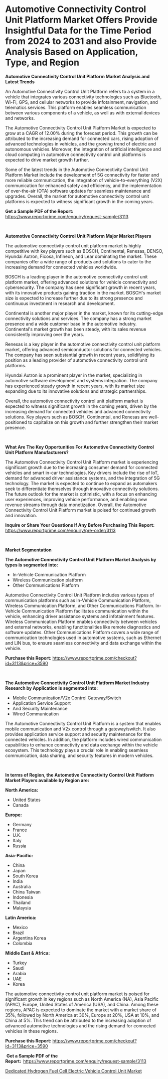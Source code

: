 <p><h1>Automotive Connectivity Control Unit Platform Market Offers Provide Insightful Data for the Time Period from 2024 to 2031 and also Provide Analysis Based on Application, Type, and Region</h1></p><p><strong>Automotive Connectivity Control Unit Platform Market Analysis and Latest Trends</strong></p>
<p><p>An Automotive Connectivity Control Unit Platform refers to a system in a vehicle that integrates various connectivity technologies such as Bluetooth, Wi-Fi, GPS, and cellular networks to provide infotainment, navigation, and telematics services. This platform enables seamless communication between various components of a vehicle, as well as with external devices and networks.</p><p>The Automotive Connectivity Control Unit Platform Market is expected to grow at a CAGR of 12.00% during the forecast period. This growth can be attributed to the increasing demand for connected cars, rising adoption of advanced technologies in vehicles, and the growing trend of electric and autonomous vehicles. Moreover, the integration of artificial intelligence and cloud computing in automotive connectivity control unit platforms is expected to drive market growth further.</p><p>Some of the latest trends in the Automotive Connectivity Control Unit Platform Market include the development of 5G connectivity for faster and more reliable communication, the integration of vehicle-to-everything (V2X) communication for enhanced safety and efficiency, and the implementation of over-the-air (OTA) software updates for seamless maintenance and upgrades. Overall, the market for automotive connectivity control unit platforms is expected to witness significant growth in the coming years.</p></p>
<p><strong>Get a Sample PDF of the Report:&nbsp;</strong> <a href="https://www.reportprime.com/enquiry/request-sample/3113">https://www.reportprime.com/enquiry/request-sample/3113</a></p>
<p>&nbsp;</p>
<p><strong>Automotive Connectivity Control Unit Platform Major Market Players</strong></p>
<p><p>The automotive connectivity control unit platform market is highly competitive with key players such as BOSCH, Continental, Renesas, DENSO, Hyundai Autron, Ficosa, Infineon, and Lear dominating the market. These companies offer a wide range of products and solutions to cater to the increasing demand for connected vehicles worldwide.</p><p>BOSCH is a leading player in the automotive connectivity control unit platform market, offering advanced solutions for vehicle connectivity and cybersecurity. The company has seen significant growth in recent years, with its innovative products gaining traction in the market. BOSCH's market size is expected to increase further due to its strong presence and continuous investment in research and development.</p><p>Continental is another major player in the market, known for its cutting-edge connectivity solutions and services. The company has a strong market presence and a wide customer base in the automotive industry. Continental's market growth has been steady, with its sales revenue consistently improving over the years.</p><p>Renesas is a key player in the automotive connectivity control unit platform market, offering advanced semiconductor solutions for connected vehicles. The company has seen substantial growth in recent years, solidifying its position as a leading provider of automotive connectivity control unit platforms.</p><p>Hyundai Autron is a prominent player in the market, specializing in automotive software development and systems integration. The company has experienced steady growth in recent years, with its market size expanding due to its innovative solutions and strategic partnerships.</p><p>Overall, the automotive connectivity control unit platform market is expected to witness significant growth in the coming years, driven by the increasing demand for connected vehicles and advanced connectivity solutions. Key players such as BOSCH, Continental, and Renesas are well-positioned to capitalize on this growth and further strengthen their market presence.</p></p>
<p>&nbsp;</p>
<p><strong>What Are The Key Opportunities For Automotive Connectivity Control Unit Platform Manufacturers?</strong></p>
<p><p>The Automotive Connectivity Control Unit Platform market is experiencing significant growth due to the increasing consumer demand for connected vehicles and smart in-car technologies. Key drivers include the rise of IoT, demand for advanced driver assistance systems, and the integration of 5G technology. The market is expected to continue to expand as automakers seek to differentiate themselves through innovative connectivity solutions. The future outlook for the market is optimistic, with a focus on enhancing user experiences, improving vehicle performance, and enabling new revenue streams through data monetization. Overall, the Automotive Connectivity Control Unit Platform market is poised for continued growth and innovation.</p></p>
<p><strong>Inquire or Share Your Questions If Any Before Purchasing This Report:</strong> <a href="https://www.reportprime.com/enquiry/pre-order/3113">https://www.reportprime.com/enquiry/pre-order/3113</a></p>
<p>&nbsp;</p>
<p><strong>Market Segmentation</strong></p>
<p><strong>The Automotive Connectivity Control Unit Platform Market Analysis by types is segmented into:</strong></p>
<p><ul><li>In-Vehicle Communication Platform</li><li>Wireless Communication platform</li><li>Other Communications Platform</li></ul></p>
<p><p>Automotive Connectivity Control Unit Platform includes various types of communication platforms such as In-Vehicle Communication Platform, Wireless Communication Platform, and Other Communications Platform. In-Vehicle Communication Platform facilitates communication within the vehicle, enhancing driver assistance systems and infotainment features. Wireless Communication Platform enables connectivity between vehicles and external networks, enabling functionalities like remote diagnostics and software updates. Other Communications Platform covers a wide range of communication technologies used in automotive systems, such as Ethernet and LIN bus, to ensure seamless connectivity and data exchange within the vehicle.</p></p>
<p><strong>Purchase this Report:&nbsp;</strong><a href="https://www.reportprime.com/checkout?id=3113&price=3590">https://www.reportprime.com/checkout?id=3113&price=3590</a></p>
<p>&nbsp;</p>
<p><strong>The Automotive Connectivity Control Unit Platform Market Industry Research by Application is segmented into:</strong></p>
<p><ul><li>Mobile Communication/V2x Control Gateway/Switch</li><li>Application Service Support</li><li>And Security Maintenance</li><li>Wired Communication</li></ul></p>
<p><p>The Automotive Connectivity Control Unit Platform is a system that enables mobile communication and V2x control through a gateway/switch. It also provides application service support and security maintenance for the connected vehicles. In addition, the platform includes wired communication capabilities to enhance connectivity and data exchange within the vehicle ecosystem. This technology plays a crucial role in enabling seamless communication, data sharing, and security features in modern vehicles.</p></p>
<p>&nbsp;</p>
<p><strong>In terms of Region, the Automotive Connectivity Control Unit Platform Market Players available by Region are:</strong></p>
<p>
    <p> <strong> North America: </strong>
        <ul>
            <li>United States</li>
            <li>Canada</li>
        </ul>
        </p> 
    <p> <strong> Europe: </strong>
        <ul>
            <li>Germany</li>
            <li>France</li>
            <li>U.K.</li>
            <li>Italy</li>
            <li>Russia</li>
        </ul>
        </p> 
    <p> <strong> Asia-Pacific: </strong>
        <ul>
            <li>China</li>
            <li>Japan</li>
            <li>South Korea</li>
            <li>India</li>
            <li>Australia</li>
            <li>China Taiwan</li>
            <li>Indonesia</li>
            <li>Thailand</li>
            <li>Malaysia</li>
        </ul>
        </p> 
    <p> <strong> Latin America: </strong>
        <ul>
            <li>Mexico</li>
            <li>Brazil</li>
            <li>Argentina Korea</li>
            <li>Colombia</li>
        </ul>
        </p> 
    <p> <strong> Middle East & Africa: </strong>
        <ul>
            <li>Turkey</li>
            <li>Saudi</li>
            <li>Arabia</li>
            <li>UAE</li>
            <li>Korea</li>
        </ul>
    </p>
    </p>
<p><p>The automotive connectivity control unit platform market is poised for significant growth in key regions such as North America (NA), Asia Pacific (APAC), Europe, United States of America (USA), and China. Among these regions, APAC is expected to dominate the market with a market share of 35%, followed by North America at 30%, Europe at 20%, USA at 10%, and China at 5%. This trend can be attributed to the increasing adoption of advanced automotive technologies and the rising demand for connected vehicles in these regions.</p></p>
<p><strong>Purchase this Report: </strong><a href="https://www.reportprime.com/checkout?id=3113&price=3590">https://www.reportprime.com/checkout?id=3113&price=3590</a></p>
<p>&nbsp;<strong>Get a Sample PDF of the Report:&nbsp;&nbsp;</strong><a href="https://www.reportprime.com/enquiry/request-sample/3113">https://www.reportprime.com/enquiry/request-sample/3113</a></p>
<p><strong></strong></p>
<p><p><a href="https://github.com/lbird53714/Market-Research-Report-List-3/blob/main/dedicated-hydrogen-fuel-cell-electric-vehicle-control-unit-market.md">Dedicated Hydrogen Fuel Cell Electric Vehicle Control Unit Market</a></p></p>